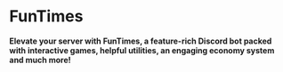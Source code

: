 # FunTimes

**Elevate your server with FunTimes, a feature-rich Discord bot packed with interactive games, helpful utilities, an engaging economy system and much more!**
